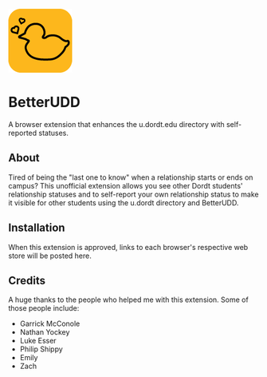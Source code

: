 ![BetterUDD Logo](Logos/BetterUDD-App-Outline-Logo-128.png)
# BetterUDD
A browser extension that enhances the u.dordt.edu directory with self-reported statuses.

## About
Tired of being the "last one to know" when a relationship starts or ends on campus?  This unofficial extension allows you see other Dordt students' relationship statuses and to self-report your own relationship status to make it visible for other students using the u.dordt directory and BetterUDD.

## Installation
When this extension is approved, links to each browser's respective web store will be posted here.

## Credits
A huge thanks to the people who helped me with this extension.  Some of those people include:
- Garrick McConole
- Nathan Yockey
- Luke Esser
- Philip Shippy
- Emily
- Zach
